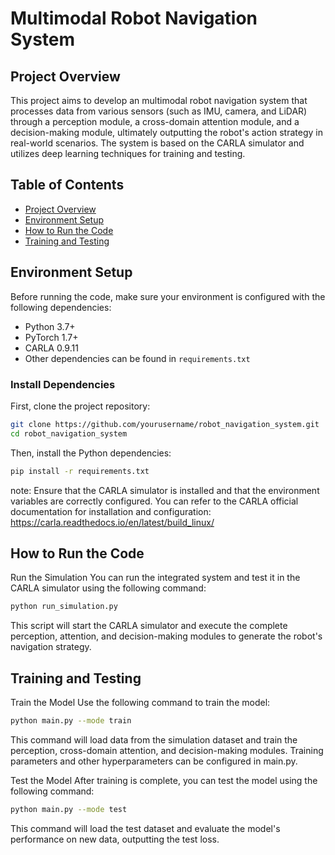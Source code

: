 # Multimodal Robot Navigation System

## Project Overview

This project aims to develop an multimodal robot navigation system that processes data from various sensors (such as IMU, camera, and LiDAR) through a perception module, a cross-domain attention module, and a decision-making module, ultimately outputting the robot's action strategy in real-world scenarios. The system is based on the CARLA simulator and utilizes deep learning techniques for training and testing.

## Table of Contents

- [Project Overview](#project-overview)
- [Environment Setup](#environment-setup)
- [How to Run the Code](#how-to-run-the-code)
- [Training and Testing](#training-and-testing)

## Environment Setup

Before running the code, make sure your environment is configured with the following dependencies:

- Python 3.7+
- PyTorch 1.7+
- CARLA 0.9.11
- Other dependencies can be found in `requirements.txt`

### Install Dependencies

First, clone the project repository:

```bash
git clone https://github.com/yourusername/robot_navigation_system.git
cd robot_navigation_system
```
Then, install the Python dependencies:

```bash
pip install -r requirements.txt
```
note: Ensure that the CARLA simulator is installed and that the environment variables are correctly configured. You can refer to the CARLA official documentation for installation and configuration: https://carla.readthedocs.io/en/latest/build_linux/

## How to Run the Code
Run the Simulation
You can run the integrated system and test it in the CARLA simulator using the following command:

```bash
python run_simulation.py
```
This script will start the CARLA simulator and execute the complete perception, attention, and decision-making modules to generate the robot's navigation strategy.

## Training and Testing
Train the Model
Use the following command to train the model:
```bash
python main.py --mode train
```
This command will load data from the simulation dataset and train the perception, cross-domain attention, and decision-making modules. Training parameters and other hyperparameters can be configured in main.py.

Test the Model
After training is complete, you can test the model using the following command:

```bash
python main.py --mode test
```
This command will load the test dataset and evaluate the model's performance on new data, outputting the test loss.

